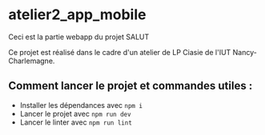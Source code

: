 # atelier2_app_mobile

Ceci est la partie webapp du projet SALUT 


Ce projet est réalisé dans le cadre d'un atelier de LP Ciasie de l'IUT Nancy-Charlemagne.

## Comment lancer le projet et commandes utiles  : 
- Installer les dépendances avec `npm i` 
- Lancer le projet avec `npm run dev` 
- Lancer le linter avec `npm run lint` 